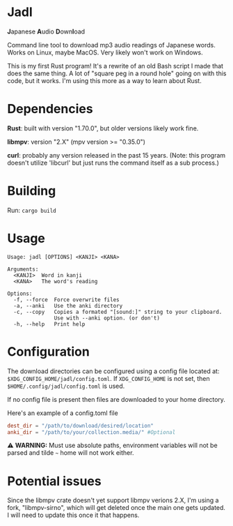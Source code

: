 # Jadl
**J**apanese **A**udio **D**own**l**oad

Command line tool to download mp3 audio readings of Japanese words.  Works on Linux, maybe MacOS. Very likely won't work on Windows.

This is my first Rust program! It's a rewrite of an old Bash script I made that does the same thing.  A lot of "square peg in a round hole" going on with this code, but it works.  I'm using this more as a way to learn about Rust.


# Dependencies 
**Rust**: built with version "1.70.0", but older versions likely work fine.

**libmpv**: version "2.X" (mpv version >= "0.35.0")  

**curl**: probably any version released in the past 15 years. (Note: this program doesn't utilize 'libcurl' but just runs the command itself as a sub process.)

# Building
Run: `cargo build`

# Usage
```
Usage: jadl [OPTIONS] <KANJI> <KANA>

Arguments:
  <KANJI>  Word in kanji
  <KANA>   The word's reading

Options:
  -f, --force  Force overwrite files
  -a, --anki   Use the anki directory
  -c, --copy   Copies a formated "[sound:]" string to your clipboard.
               Use with --anki option. (or don't)
  -h, --help   Print help
  ```

# Configuration
 The download directories can be configured using a config file located at: `$XDG_CONFIG_HOME/jadl/config.toml`. If `XDG_CONFIG_HOME` is not set, then `$HOME/.config/jadl/config.toml` is used.

 If no config file is present then files are downloaded to your home directory.

Here's an example of a config.toml file
```toml
dest_dir = "/path/to/download/desired/location"
anki_dir = "/path/to/your/collection.media/" #Optional 
```

:warning: **WARNING:** Must use absolute paths, environment variables will not be parsed and tilde `~` home will not work either.

# Potential issues
Since the libmpv crate doesn't yet support libmpv verions 2.X, I'm using a fork, "libmpv-sirno", which will get deleted once the main one gets updated.  I will need to update this once it that happens. 
